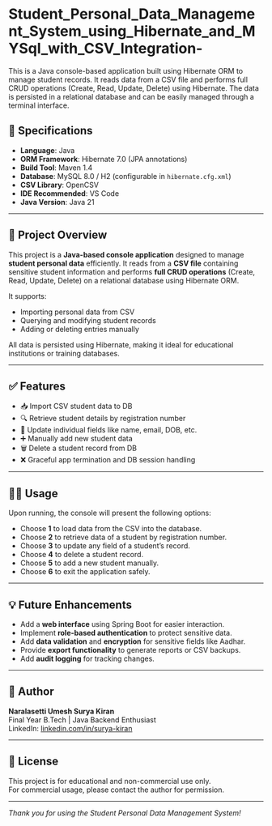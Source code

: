 # Student_Personal_Data_Management_System_using_Hibernate_and_MYSql_with_CSV_Integration-
This is a Java console-based application built using Hibernate ORM to manage student records. It reads data from a CSV file and performs full CRUD operations (Create, Read, Update, Delete) using Hibernate. The data is persisted in a relational database and can be easily managed through a terminal interface.


## 📌 Specifications

- **Language**: Java  
- **ORM Framework**: Hibernate 7.0 (JPA annotations)  
- **Build Tool**: Maven 1.4
- **Database**: MySQL 8.0 / H2 (configurable in `hibernate.cfg.xml`)  
- **CSV Library**: OpenCSV  
- **IDE Recommended**: VS Code
- **Java Version**: Java 21 

---

## 📖 Project Overview

This project is a **Java-based console application** designed to manage **student personal data** efficiently. It reads from a **CSV file** containing sensitive student information and performs **full CRUD operations** (Create, Read, Update, Delete) on a relational database using Hibernate ORM.

It supports:
- Importing personal data from CSV  
- Querying and modifying student records  
- Adding or deleting entries manually  

All data is persisted using Hibernate, making it ideal for educational institutions or training databases.

---

## ✅ Features

- 📥 Import CSV student data to DB  
- 🔍 Retrieve student details by registration number  
- 📝 Update individual fields like name, email, DOB, etc.  
- ➕ Manually add new student data  
- 🗑️ Delete a student record from DB  
- ❌ Graceful app termination and DB session handling  

---



  ## 🧑‍💻 Usage

Upon running, the console will present the following options:


- Choose **1** to load data from the CSV into the database.
- Choose **2** to retrieve data of a student by registration number.
- Choose **3** to update any field of a student’s record.
- Choose **4** to delete a student record.
- Choose **5** to add a new student manually.
- Choose **6** to exit the application safely.

---

## 💡 Future Enhancements

- Add a **web interface** using Spring Boot for easier interaction.
- Implement **role-based authentication** to protect sensitive data.
- Add **data validation** and **encryption** for sensitive fields like Aadhar.
- Provide **export functionality** to generate reports or CSV backups.
- Add **audit logging** for tracking changes.

---

## 👤 Author

**Naralasetti Umesh Surya Kiran**  
Final Year B.Tech | Java Backend Enthusiast  
LinkedIn: [linkedin.com/in/surya-kiran](https://linkedin.com/in/surya-kiran)

---

## 📜 License

This project is for educational and non-commercial use only.  
For commercial usage, please contact the author for permission.

---

*Thank you for using the Student Personal Data Management System!*

